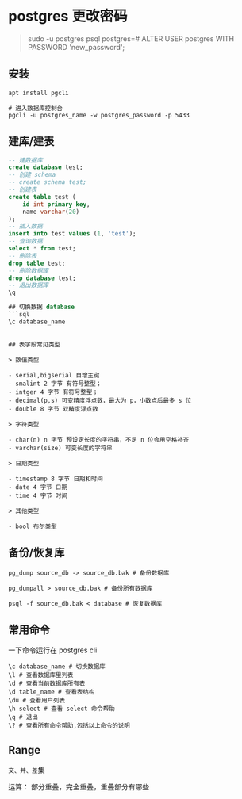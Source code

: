 # postgres 更改密码

> sudo -u postgres psql
> postgres=# ALTER USER postgres WITH PASSWORD 'new_password';

## 安装

```shell
apt install pgcli

# 进入数据库控制台
pgcli -u postgres_name -w postgres_password -p 5433

```

## 建库/建表

````sql
-- 建数据库
create database test;
-- 创建 schema
-- create schema test;
-- 创建表
create table test (
    id int primary key,
    name varchar(20)
);
-- 插入数据
insert into test values (1, 'test');
-- 查询数据
select * from test;
-- 删除表
drop table test;
-- 删除数据库
drop database test;
-- 退出数据库
\q

## 切换数据 database
```sql
\c database_name
````

```

## 表字段常见类型

> 数值类型

- serial,bigserial 自增主键
- smalint 2 字节 有符号整型；
- intger 4 字节 有符号整型；
- decimal(p,s) 可变精度浮点数，最大为 p，小数点后最多 s 位
- double 8 字节 双精度浮点数

> 字符类型

- char(n) n 字节 预设定长度的字符串，不足 n 位会用空格补齐
- varchar(size) 可变长度的字符串

> 日期类型

- timestamp 8 字节 日期和时间
- date 4 字节 日期
- time 4 字节 时间

> 其他类型

- bool 布尔类型
```

## 备份/恢复库

```shell
pg_dump source_db -> source_db.bak # 备份数据库

pg_dumpall > source_db.bak # 备份所有数据库

psql -f source_db.bak < database # 恢复数据库
```

## 常用命令

一下命令运行在 postgres cli

```shell
\c database_name # 切换数据库
\l # 查看数据库里列表
\d # 查看当前数据库所有表
\d table_name # 查看表结构
\du # 查看用户列表
\h select # 查看 select 命令帮助
\q # 退出
\? # 查看所有命令帮助,包括以上命令的说明
```

## Range

`交、并、差`集

运算： 部分重叠，完全重叠，重叠部分有哪些
